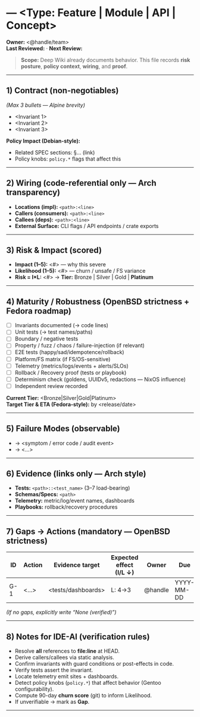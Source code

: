 # <Name> — <Type: Feature | Module | API | Concept>

**Owner:** <@handle/team>  
**Last Reviewed:** <YYYY-MM-DD> · **Next Review:** <YYYY-MM-DD>

> **Scope:** Deep Wiki already documents behavior. This file records **risk posture**, **policy context**, **wiring**, and **proof**.

---

## 1) Contract (non-negotiables)  

*(Max 3 bullets — Alpine brevity)*  

- <Invariant 1>  
- <Invariant 2>  
- <Invariant 3>  

**Policy Impact (Debian-style):**  

- Related SPEC sections: §… (link)  
- Policy knobs: `policy.*` flags that affect this  

---

## 2) Wiring (code-referential only — Arch transparency)  

- **Locations (impl):** `<path>:<line>`  
- **Callers (consumers):** `<path>:<line>`  
- **Callees (deps):** `<path>:<line>`  
- **External Surface:** CLI flags / API endpoints / crate exports  

---

## 3) Risk & Impact (scored)  

- **Impact (1–5):** <#> — why this severe  
- **Likelihood (1–5):** <#> — churn / unsafe / FS variance  
- **Risk = I×L:** <#> → **Tier:** Bronze | Silver | Gold | **Platinum**  

---

## 4) Maturity / Robustness (OpenBSD strictness + Fedora roadmap)  

- [ ] Invariants documented (→ code lines)  
- [ ] Unit tests (→ test names/paths)  
- [ ] Boundary / negative tests  
- [ ] Property / fuzz / chaos / failure-injection (if relevant)  
- [ ] E2E tests (happy/sad/idempotence/rollback)  
- [ ] Platform/FS matrix (if FS/OS-sensitive)  
- [ ] Telemetry (metrics/logs/events + alerts/SLOs)  
- [ ] Rollback / Recovery proof (tests or playbook)  
- [ ] Determinism check (goldens, UUIDv5, redactions — NixOS influence)  
- [ ] Independent review recorded  

**Current Tier:** <Bronze|Silver|Gold|Platinum>  
**Target Tier & ETA (Fedora-style):** <Tier> by <release/date>  

---

## 5) Failure Modes (observable)  

- <Mode> → <symptom / error code / audit event>  
- <Mode> → <…>  

---

## 6) Evidence (links only — Arch style)  

- **Tests:** `<path>::<test_name>` (3–7 load-bearing)  
- **Schemas/Specs:** `<path>`  
- **Telemetry:** metric/log/event names, dashboards  
- **Playbooks:** rollback/recovery procedures  

---

## 7) Gaps → Actions (mandatory — OpenBSD strictness)  

| ID  | Action | Evidence target | Expected effect (I/L ↓) | Owner  | Due        |  
|-----|--------|-----------------|--------------------------|--------|-----------|  
| G-1 | <…>    | <tests/dashboards> | L: 4→3 | @handle | YYYY-MM-DD |  

*(If no gaps, explicitly write “None (verified)”)*  

---

## 8) Notes for IDE-AI (verification rules)  

- Resolve **all** references to **file:line** at HEAD.  
- Derive callers/callees via static analysis.  
- Confirm invariants with guard conditions or post-effects in code.  
- Verify tests assert the invariant.  
- Locate telemetry emit sites + dashboards.  
- Detect policy knobs (`policy.*`) that affect behavior (Gentoo configurability).  
- Compute 90-day **churn score** (git) to inform Likelihood.  
- If unverifiable → mark as **Gap**.  

---
